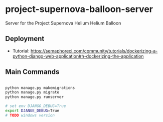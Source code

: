 # project-supernova-balloon-server
 Server for the Project Supernova Helium Helium Balloon

## Deployment
* Tutorial: https://semaphoreci.com/community/tutorials/dockerizing-a-python-django-web-application#h-dockerizing-the-application

## Main Commands
```bash

python manage.py makemigrations
python manage.py migrate
python manage.py runserver

# set env DJANGO_DEBUG=True
export DJANGE_DEBUG=True
# TODO windows version
```
